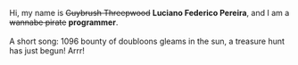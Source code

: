 Hi, my name is ~~Guybrush Threepwood~~ **Luciano Federico Pereira**, and I am a ~~wannabe pirate~~ **programmer**.<br><br>A short song: 1096 bounty of doubloons gleams in the sun, a treasure hunt has just begun! Arrr!
